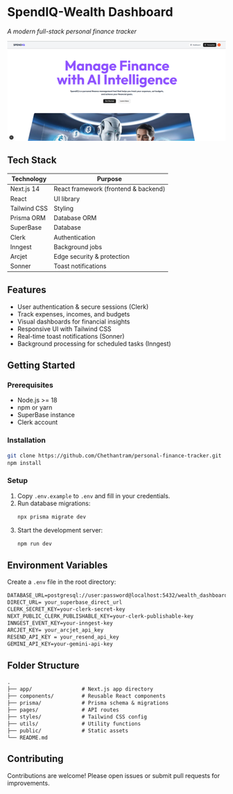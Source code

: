 # SpendIQ-Wealth Dashboard
_A modern full-stack personal finance tracker_

![Demo Screenshot](public/demo-screenshot.png)
<!-- Or: [Live Demo](https://your-deployment-link.com) -->

## Tech Stack

| Technology    | Purpose                   |
| ------------- | ------------------------ |
| Next.js 14    | React framework (frontend & backend) |
| React         | UI library                |
| Tailwind CSS  | Styling                   |
| Prisma ORM    | Database ORM              |
| SuperBase     | Database                  |
| Clerk         | Authentication            |
| Inngest       | Background jobs           |
| Arcjet        | Edge security & protection|
| Sonner        | Toast notifications       |

## Features

- User authentication & secure sessions (Clerk)
- Track expenses, incomes, and budgets
- Visual dashboards for financial insights
- Responsive UI with Tailwind CSS
- Real-time toast notifications (Sonner)
- Background processing for scheduled tasks (Inngest)

## Getting Started

### Prerequisites

- Node.js >= 18
- npm or yarn
- SuperBase instance
- Clerk account

### Installation

```bash
git clone https://github.com/Chethantram/personal-finance-tracker.git
npm install
```

### Setup

1. Copy `.env.example` to `.env` and fill in your credentials.
2. Run database migrations:
    ```bash
    npx prisma migrate dev
    ```
3. Start the development server:
    ```bash
    npm run dev
    ```


## Environment Variables

Create a `.env` file in the root directory:

```env
DATABASE_URL=postgresql://user:password@localhost:5432/wealth_dashboard
DIRECT_URL= your_superbase_direct_url
CLERK_SECRET_KEY=your-clerk-secret-key
NEXT_PUBLIC_CLERK_PUBLISHABLE_KEY=your-clerk-publishable-key
INNGEST_EVENT_KEY=your-inngest-key
ARCJET_KEY= your_arcjet_api_key
RESEND_API_KEY = your_resend_api_key
GEMINI_API_KEY=your-gemini-api-key
```

## Folder Structure

```
.
├── app/                # Next.js app directory
├── components/         # Reusable React components
├── prisma/             # Prisma schema & migrations
├── pages/              # API routes
├── styles/             # Tailwind CSS config
├── utils/              # Utility functions
├── public/             # Static assets
└── README.md
```

## Contributing

Contributions are welcome! Please open issues or submit pull requests for improvements.
